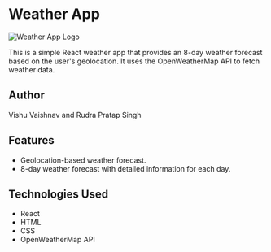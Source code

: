 # Weather App

![Weather App Logo](https://res.cloudinary.com/marvel451/image/upload/v1525133241/sun-cloud_s558lu.png)

This is a simple React weather app that provides an 8-day weather forecast based on the user's geolocation. It uses the OpenWeatherMap API to fetch weather data.

## Author
Vishu Vaishnav and Rudra Pratap Singh

## Features
- Geolocation-based weather forecast.
- 8-day weather forecast with detailed information for each day.

## Technologies Used
- React
- HTML
- CSS
- OpenWeatherMap API
